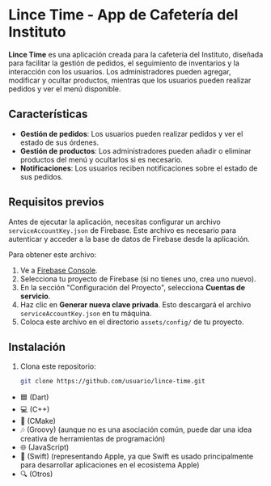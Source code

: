 # Lince Time - App de Cafetería del Instituto

**Lince Time** es una aplicación creada para la cafetería del Instituto, diseñada para facilitar la gestión de pedidos, el seguimiento de inventarios y la interacción con los usuarios. Los administradores pueden agregar, modificar y ocultar productos, mientras que los usuarios pueden realizar pedidos y ver el menú disponible.

## Características

- **Gestión de pedidos**: Los usuarios pueden realizar pedidos y ver el estado de sus órdenes.
- **Gestión de productos**: Los administradores pueden añadir o eliminar productos del menú y ocultarlos si es necesario.
- **Notificaciones**: Los usuarios reciben notificaciones sobre el estado de sus pedidos.

## Requisitos previos

Antes de ejecutar la aplicación, necesitas configurar un archivo `serviceAccountKey.json` de Firebase. Este archivo es necesario para autenticar y acceder a la base de datos de Firebase desde la aplicación. 

Para obtener este archivo:

1. Ve a [Firebase Console](https://console.firebase.google.com/).
2. Selecciona tu proyecto de Firebase (si no tienes uno, crea uno nuevo).
3. En la sección "Configuración del Proyecto", selecciona **Cuentas de servicio**.
4. Haz clic en **Generar nueva clave privada**. Esto descargará el archivo `serviceAccountKey.json` en tu máquina.
5. Coloca este archivo en el directorio `assets/config/` de tu proyecto.

## Instalación

1. Clona este repositorio:
   ```bash
   git clone https://github.com/usuario/lince-time.git
- 🟦 (Dart)
- 💻 (C++) 
- 🔧 (CMake)
- 🎶 (Groovy) (aunque no es una asociación común, puede dar una idea creativa de herramientas de programación)
- 🌐 (JavaScript)
- 🍏 (Swift) (representando Apple, ya que Swift es usado principalmente para desarrollar aplicaciones en el ecosistema Apple)
- 🔍 (Otros)
